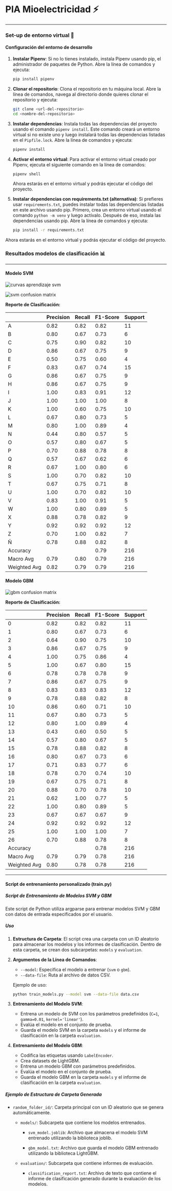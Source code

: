 # PIA Mioelectricidad :zap:
---

### Set-up de entorno virtual :wrench:
#### Configuración del entorno de desarrollo

1. **Instalar Pipenv**: Si no lo tienes instalado, instala Pipenv usando pip, el administrador de paquetes de Python. Abre la línea de comandos y ejecuta:

    ```sh
    pip install pipenv
    ```

2. **Clonar el repositorio**: Clona el repositorio en tu máquina local. Abre la línea de comandos, navega al directorio donde quieres clonar el repositorio y ejecuta:

    ```sh
    git clone <url-del-repositorio>
    cd <nombre-del-repositorio>
    ```

3. **Instalar dependencias**: Instala todas las dependencias del proyecto usando el comando `pipenv install`. Este comando creará un entorno virtual si no existe uno y luego instalará todas las dependencias listadas en el `Pipfile.lock`. Abre la línea de comandos y ejecuta:

    ```sh
    pipenv install
    ```

4. **Activar el entorno virtual**: Para activar el entorno virtual creado por Pipenv, ejecuta el siguiente comando en la línea de comandos:

    ```sh
    pipenv shell
    ```

    Ahora estarás en el entorno virtual y podrás ejecutar el código del proyecto.

5. **Instalar dependencias con requirements.txt (alternativa)**: Si prefieres usar `requirements.txt`, puedes instalar todas las dependencias listadas en este archivo usando pip. Primero, crea un entorno virtual usando el comando `python -m venv` y luego actívalo. Después de eso, instala las dependencias usando pip. Abre la línea de comandos y ejecuta:

    ```sh
    pip install -r requirements.txt
    ```

Ahora estarás en el entorno virtual y podrás ejecutar el código del proyecto.


### Resultados modelos de clasificación :bar_chart:

---

#### Modelo SVM 

![curvas aprendizaje svm](learning_curves_svm.png)

![svm confusion matrix](svm_cm.png)

**Reporte de Clasificación:**

|           | Precision | Recall | F1-Score | Support |
|-----------|-----------|--------|----------|---------|
| A         | 0.82      | 0.82   | 0.82     | 11      |
| B         | 0.80      | 0.67   | 0.73     | 6       |
| C         | 0.75      | 0.90   | 0.82     | 10      |
| D         | 0.86      | 0.67   | 0.75     | 9       |
| E         | 0.50      | 0.75   | 0.60     | 4       |
| F         | 0.83      | 0.67   | 0.74     | 15      |
| G         | 0.86      | 0.67   | 0.75     | 9       |
| H         | 0.86      | 0.67   | 0.75     | 9       |
| I         | 1.00      | 0.83   | 0.91     | 12      |
| J         | 1.00      | 1.00   | 1.00     | 8       |
| K         | 1.00      | 0.60   | 0.75     | 10      |
| L         | 0.67      | 0.80   | 0.73     | 5       |
| M         | 0.80      | 1.00   | 0.89     | 4       |
| N         | 0.44      | 0.80   | 0.57     | 5       |
| O         | 0.57      | 0.80   | 0.67     | 5       |
| P         | 0.70      | 0.88   | 0.78     | 8       |
| Q         | 0.57      | 0.67   | 0.62     | 6       |
| R         | 0.67      | 1.00   | 0.80     | 6       |
| S         | 1.00      | 0.70   | 0.82     | 10      |
| T         | 0.67      | 0.75   | 0.71     | 8       |
| U         | 1.00      | 0.70   | 0.82     | 10      |
| V         | 0.83      | 1.00   | 0.91     | 5       |
| W         | 1.00      | 0.80   | 0.89     | 5       |
| X         | 0.88      | 0.78   | 0.82     | 9       |
| Y         | 0.92      | 0.92   | 0.92     | 12      |
| Z         | 0.70      | 1.00   | 0.82     | 7       |
| Ñ         | 0.78      | 0.88   | 0.82     | 8       |
| Accuracy  |           |        | 0.79     | 216     |
| Macro Avg | 0.79      | 0.80   | 0.79     | 216     |
| Weighted Avg | 0.82   | 0.79   | 0.79     | 216     |

#### Modelo GBM 

![gbm confusion matrix](gbm_cm.png)

**Reporte de Clasificación:**

|           | Precision | Recall | F1-Score | Support |
|-----------|-----------|--------|----------|---------|
| 0         | 0.82      | 0.82   | 0.82     | 11      |
| 1         | 0.80      | 0.67   | 0.73     | 6       |
| 2         | 0.64      | 0.90   | 0.75     | 10      |
| 3         | 0.86      | 0.67   | 0.75     | 9       |
| 4         | 1.00      | 0.75   | 0.86     | 4       |
| 5         | 1.00      | 0.67   | 0.80     | 15      |
| 6         | 0.78      | 0.78   | 0.78     | 9       |
| 7         | 0.86      | 0.67   | 0.75     | 9       |
| 8         | 0.83      | 0.83   | 0.83     | 12      |
| 9         | 0.78      | 0.88   | 0.82     | 8       |
| 10        | 0.86      | 0.60   | 0.71     | 10      |
| 11        | 0.67      | 0.80   | 0.73     | 5       |
| 12        | 0.80      | 1.00   | 0.89     | 4       |
| 13        | 0.43      | 0.60   | 0.50     | 5       |
| 14        | 0.57      | 0.80   | 0.67     | 5       |
| 15        | 0.78      | 0.88   | 0.82     | 8       |
| 16        | 0.80      | 0.67   | 0.73     | 6       |
| 17        | 0.71      | 0.83   | 0.77     | 6       |
| 18        | 0.78      | 0.70   | 0.74     | 10      |
| 19        | 0.67      | 0.75   | 0.71     | 8       |
| 20        | 0.88      | 0.70   | 0.78     | 10      |
| 21        | 0.62      | 1.00   | 0.77     | 5       |
| 22        | 1.00      | 0.80   | 0.89     | 5       |
| 23        | 0.67      | 0.67   | 0.67     | 9       |
| 24        | 0.92      | 0.92   | 0.92     | 12      |
| 25        | 1.00      | 1.00   | 1.00     | 7       |
| 26        | 0.70      | 0.88   | 0.78     | 8       |
| Accuracy  |           |        | 0.78     | 216     |
| Macro Avg | 0.79      | 0.79   | 0.78     | 216     |
| Weighted Avg | 0.80   | 0.78   | 0.78     | 216     |

----

#### Script de entrenamiento personalizado (train.py)

##### Script de Entrenamiento de Modelos SVM y GBM

Este script de Python utiliza argparse para entrenar modelos SVM y GBM con datos de entrada especificados por el usuario.

##### Uso

1. **Estructura de Carpeta**: El script crea una carpeta con un ID aleatorio para almacenar los modelos y los informes de clasificación. Dentro de esta carpeta, se crean dos subcarpetas: `models` y `evaluation`.

2. **Argumentos de la Línea de Comandos**:

    - `--model`: Especifica el modelo a entrenar (`svm` o `gbm`).
    - `--data-file`: Ruta al archivo de datos CSV.

    Ejemplo de uso:
    ```bash
    python train_models.py --model svm --data-file data.csv
    ```

3. **Entrenamiento del Modelo SVM**:

    - Entrena un modelo de SVM con los parámetros predefinidos (`C=1`, `gamma=0.01`, `kernel='linear'`).
    - Evalúa el modelo en el conjunto de prueba.
    - Guarda el modelo SVM en la carpeta `models` y el informe de clasificación en la carpeta `evaluation`.

4. **Entrenamiento del Modelo GBM**:

    - Codifica las etiquetas usando `LabelEncoder`.
    - Crea datasets de LightGBM.
    - Entrena un modelo GBM con parámetros predefinidos.
    - Evalúa el modelo en el conjunto de prueba.
    - Guarda el modelo GBM en la carpeta `models` y el informe de clasificación en la carpeta `evaluation`.

##### Ejemplo de Estructura de Carpeta Generada

- `random_folder_id/`: Carpeta principal con un ID aleatorio que se genera automáticamente.

  - `models/`: Subcarpeta que contiene los modelos entrenados.

    - `svm_model.joblib`: Archivo que almacena el modelo SVM entrenado utilizando la biblioteca joblib.

    - `gbm_model.txt`: Archivo que guarda el modelo GBM entrenado utilizando la biblioteca LightGBM.

  - `evaluation/`: Subcarpeta que contiene informes de evaluación.

    - `classification_report.txt`: Archivo de texto que contiene el informe de clasificación generado durante la evaluación de los modelos.